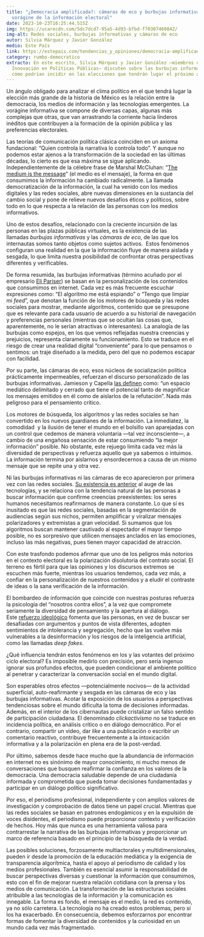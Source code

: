 ```yaml
---
title: "¿Democracia amplificada?: cámaras de eco y burbujas informativas en la
  vorágine de la información electoral"
date: 2023-10-23T16:25:44.515Z
img: https://ucarecdn.com/5dc7dcd7-95a5-4d93-bfbd-f70307460842/
img-alt: Redes sociales, burbujas informativas y cámaras de eco
autor: Silvia Márquez y Javier González
medio: Este País
link: https://estepais.com/tendencias_y_opiniones/democracia-amplificada-camaras-eco-burbujas-informativas-voragine-informacion-electoral/
category: rumbo-democratico
extracto: En este escrito, Silvia Márquez y Javier González —miembros de Ethos
  Innovación en Políticas Públicas— discuten sobre las burbujas informativas y
  cómo podrían incidir en las elecciones que tendrán lugar el próximo año.
---
```

U﻿n ángulo obligado para analizar el clima político en el que tendrá lugar la elección más grande de la historia de México es la relación entre la democracia, los medios de información y las tecnologías emergentes. La vorágine informativa se compone de diversas capas, algunas más complejas que otras, que van arrastrando la corriente hacia linderos inéditos que contribuyen a la formación de la opinión pública y las preferencias electorales.

Las teorías de comunicación política clásica coinciden en un axioma fundacional: “Quien controla la narrativa lo controla todo”. Y aunque no podemos estar ajenos a la transformación de la sociedad en las últimas décadas, lo cierto es que esa máxima se sigue aplicando. Independientemente de la célebre frase de Marshal McCluhan: “[The medium is the message](https://web.mit.edu/allanmc/www/mcluhan.mediummessage.pdf)” (el medio es el mensaje), la forma en que consumimos la información ha cambiado radicalmente. La llamada democratización de la información, la cual ha venido con los medios digitales y las redes sociales, abre nuevas dimensiones en la sustancia del cambio social y pone de relieve nuevos desafíos éticos y políticos, sobre todo en lo que respecta a la relación de las personas con los medios informativos.

Uno de estos desafíos, relacionado con la creciente incursión de las personas en las plazas públicas virtuales, es la existencia de las llamadas *burbujas informativas* y las *cámaras de eco*, de las que los internautas somos tanto objetos como sujetos activos.  Estos fenómenos configuran una realidad en la que la información fluye de manera aislada y sesgada, lo que limita nuestra posibilidad de confrontar otras perspectivas diferentes y verificables.

De forma resumida, las burbujas informativas (término acuñado por el empresario [Eli Pariser](https://www.nytimes.com/2011/06/12/books/review/book-review-the-filter-bubble-by-eli-pariser.html)) se basan en la personalización de los contenidos que consumimos en internet. Cada vez es más frecuente escuchar expresiones como: “El algoritmo me está espiando” o “Tengo que limpiar mi *feed*”, que denotan la función de los motores de búsqueda y las redes sociales para mostrar, mediante algoritmos, contenido que se presupone que es relevante para cada usuario de acuerdo a su historial de navegación y preferencias personales (mientras que se ocultan las cosas que, aparentemente, no le serían atractivas o interesantes). La analogía de las burbujas como espejos, en los que vemos reflejadas nuestra creencias y prejuicios, representa claramente su funcionamiento. Esto se traduce en el riesgo de crear una realidad digital “conveniente” para lo que pensamos o sentimos: un traje diseñado a la medida, pero del que no podemos escapar con facilidad.

Por su parte, las cámaras de eco, esos núcleos de socialización política prácticamente impermeables, refuerzan el discurso personalizado de las burbujas informativas. Jamieson y Capella [las definen](https://reutersinstitute.politics.ox.ac.uk/echo-chambers-filter-bubbles-and-polarisation-literature-review) como: “un espacio mediático delimitado y cerrado que tiene el potencial tanto de magnificar los mensajes emitidos en él como de aislarlos de la refutación”. Nada más peligroso para el pensamiento crítico.

Los motores de búsqueda, los algoritmos y las redes sociales se han convertido en los nuevos guardianes de la información. La inmediatez, la comodidad  y la ilusión de tener el mundo en el bolsillo van aparejadas con un control que cedemos de manera voluntaria —tal vez inconsciente—, a cambio de una engañosa sensación de estar consumiendo “la mejor información” posible. No obstante, este rejuego limita cada vez más la diversidad de perspectivas y refuerza aquello que ya sabemos o intuimos. La información termina por aislarnos y ensordecernos a causa de un mismo mensaje que se repite una y otra vez. 

Ni las burbujas informativas ni las cámaras de eco aparecieron por primera vez con las redes sociales. [Su existencia es anterior](https://scielo.conicyt.cl/scielo.php?script=sci_arttext&pid=S0718-090X2008000200001) al auge de las tecnologías, y se relaciona con la tendencia natural de las personas a buscar información que confirme creencias preexistentes: los seres humanos necesitamos reafirmarnos de manera constante. Lo que sí es inusitado es que las redes sociales, basadas en la segmentación de audiencias según sus nichos, permiten amplificar y viralizar mensajes polarizadores y extremistas a gran velocidad. Si sumamos que los algoritmos buscan mantener cautivado al espectador el mayor tiempo posible, no es sorpresivo que utilicen mensajes anclados en las emociones, incluso las más negativas, pues tienen mayor capacidad de atracción.

Con este trasfondo podemos afirmar que uno de los peligros más notorios en el contexto electoral es la polarización disolutoria del contrato social. El terreno es fértil para que las opiniones y los discursos extremos se escuchen más fuerte, mientras los usuarios tendemos, cada vez más, a confiar en la personalización de nuestros contenidos y a eludir el contraste de ideas o la sana verificación de la información.

El bombardeo de información que coincide con nuestras posturas refuerza la psicología del “nosotros contra ellos”, a la vez que compromete seriamente la diversidad de pensamiento y la apertura al diálogo. Este [refuerzo ideológico](https://ojs.ehu.eus/index.php/Zer/article/download/17368/15149/63775) fomenta que las personas, en vez de buscar ser desafiadas con argumentos y puntos de vista diferentes, adopten sentimientos de intolerancia y segregación, hecho que las vuelve más vulnerables a la desinformación y los riesgos de la inteligencia artificial, como las llamadas *deep fakes*.

¿Qué influencia tendrán estos fenómenos en los y las votantes del próximo ciclo electoral? Es imposible medirlo con precisión, pero sería ingenuo ignorar sus profundos efectos, que pueden condicionar el ambiente político al penetrar y caracterizar la conversación social en el mundo digital.

Son esperables otros efectos —potencialmente nocivos— de la actividad superficial, auto-reafirmante y sesgada en las cámaras de eco y las burbujas informativas. Acotar la exposición de los usuarios a perspectivas tendenciosas sobre el mundo dificulta la toma de decisiones informadas. Además, en el interior de los cibernautas puede cristalizar un falso sentido de participación ciudadana. El denominado *clickactivismo* no se traduce en incidencia política, en análisis crítico o en diálogo democrático. Por el contrario, compartir un video, dar *like* a una publicación o escribir un comentario reactivo, contribuye frecuentemente a la intoxicación informativa y a la polarización en plena era de la post-verdad.

Por último, sabemos desde hace mucho que la abundancia de información en internet no es sinónimo de mayor conocimiento, ni mucho menos de conversaciones que busquen reafirmar la confianza en los valores de la democracia. Una democracia saludable depende de una ciudadanía informada y comprometida que pueda tomar decisiones fundamentadas y participar en un diálogo político significativo.

Por eso, el periodismo profesional, independiente y con amplios valores de investigación y comprobación de datos tiene un papel crucial. Mientras que las redes sociales se basan en patrones endogámicos y en la expulsión de voces disidentes, el periodismo puede proporcionar contexto y verificación de hechos. Hoy más que nunca es una herramienta valiosa para contrarrestar la narrativa de las burbujas informativas y proporcionar un marco de referencia basado en el principio de la búsqueda de la verdad.

Las posibles soluciones, forzosamente multiactorales y multidimensionales, pueden ir desde la promoción de la educación mediática y la exigencia de transparencia algorítmica, hasta el apoyo al periodismo de calidad y los medios profesionales. También es esencial asumir la responsabilidad de buscar perspectivas diversas y cuestionar la información que consumimos, esto con el fin de mejorar nuestra relación cotidiana con la prensa y los medios de comunicación. La transformación de las estructuras sociales atribuible a las tecnologías de la información y la comunicación es innegable. La forma es fondo, el mensaje es el medio, la red es contenido, ya no sólo carretera. La tecnología no ha creado estos problemas, pero sí los ha exacerbado. En consecuencia, debemos esforzarnos por encontrar formas de fomentar la diversidad de contenidos y la curiosidad en un mundo cada vez más fragmentado.